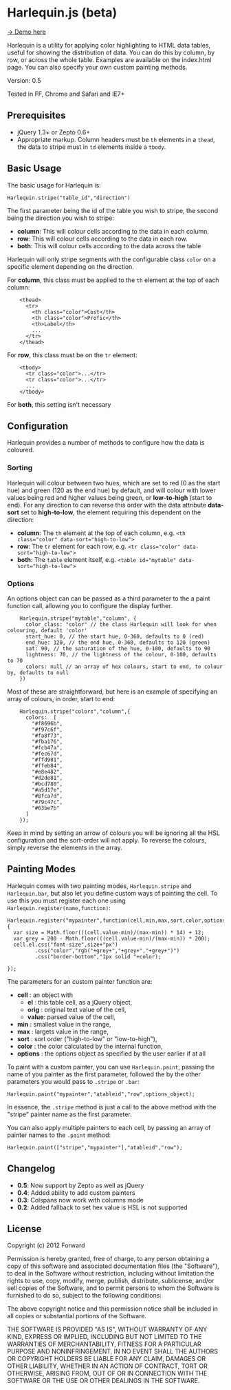 # Harlequin.js (beta)

[-> Demo here](http://forward.github.com/harlequin/)

Harlequin is a utility for applying color highlighting to HTML data tables, useful for showing the distribution of data. You can do this by column, by row, or across the whole table. Examples are available on the index.html page. You can also specify your own custom painting methods.

Version: 0.5

Tested in FF, Chrome and Safari and IE7+

## Prerequisites

* jQuery 1.3+ or Zepto 0.6+
* Appropriate markup. Column headers must be `th` elements in a `thead`, the data to stripe must in `td` elements inside a `tbody`.

## Basic Usage

The basic usage for Harlequin is:

    Harlequin.stripe("table_id","direction")

The first parameter being the id of the table you wish to stripe, the second being the direction you wish to stripe:

* __column__: This will colour cells according to the data in each column.
* __row__: This will colour cells according to the data in each row.
* __both__: This will colour cells according to the data across the table

Harlequin will only stripe segments with the configurable class `color` on a specific element depending on the direction.

For __column__, this class must be applied to the `th` element at the top of each column:

        <thead>
          <tr>
            <th class="color">Cost</th>
            <th class="color">Profic</th>
            <th>Label</th>
            ...
          </tr>
        </thead>

For __row__, this class must be on the `tr` element:

        <tbody>
          <tr class="color">...</tr>
          <tr class="color">...</tr>
          ...
        </tbody>

For __both__, this setting isn't necessary

## Configuration

Harlequin provides a number of methods to configure how the data is coloured.

### Sorting

Harlequin will colour between two hues, which are set to red (0 as the start hue) and green (120 as the end hue) by default, and will colour with lower values being red and higher values being green, or __low-to-high__ (start to end). For any direction to can reverse this order with the data attribute __data-sort__ set to __high-to-low__, the element requiring this dependent on the direction:

* __column__: The `th` element at the top of each column, e.g. `<th class="color" data-sort="high-to-low">`
* __row__: The `tr` element for each row, e.g. `<tr class="color" data-sort="high-to-low">`
* __both__: The `table` element itself, e.g. `<table id="mytable" data-sort="high-to-low">`

### Options

An options object can can be passed as a third parameter to the a paint function call, allowing you to configure the display further.

        Harlequin.stripe("mytable","column", {
          color_class: "color" // the class Harlequin will look for when colouring, default 'color'
          start_hue: 0, // the start hue, 0-360, defaults to 0 (red)
          end_hue: 120, // the end hue, 0-360, defaults to 120 (green)
          sat: 90, // the saturation of the hue, 0-100, defaults to 90
          lightness: 70, // the lightness of the colour, 0-100, defaults to 70
          colors: null // an array of hex colours, start to end, to colour by, defaults to null
        })

Most of these are straightforward, but here is an example of specifying an array of colours, in order, start to end:

        Harlequin.stripe("colors","column",{
          colors:  [
            "#f8696b",
            "#f97c6f",
            "#fa8f73",
            "#fba176",
            "#fcb47a",
            "#fec67d",
            "#ffd981",
            "#ffeb84",
            "#e8e482",
            "#d2de81",
            "#bcd780",
            "#a5d17e",
            "#8fca7d",
            "#79c47c",
            "#63be7b"
          ]
        });

Keep in mind by setting an arrow of colours you will be ignoring all the HSL configuration and the sort-order will not apply. To reverse the colours, simply reverse the elements in the array.

## Painting Modes

Harlequin comes with two painting modes, ``Harlequin.stripe`` and ``Harlequin.bar``, but also let you define custom ways of painting the cell. To use this you must register each one using ``Harlequin.register(name,function)``:

    Harlequin.register("mypainter",function(cell,min,max,sort,color,options){
      var size = Math.floor(((cell.value-min)/(max-min)) * 14) + 12;
      var grey = 200 - Math.floor(((cell.value-min)/(max-min)) * 200);
      cell.el.css("font-size",size+"px")
             .css("color","rgb("+grey+","+grey+","+grey+")")
             .css("border-bottom","1px solid "+color);

    });

The parameters for an custom painter function are:

* __cell__ : an object with
  * __el__ : this table cell, as a jQuery object,
  * __orig__ : original text value of the cell,
  * __value__: parsed value of the cell,
* __min__ : smallest value in the range,
* __max__ : largets value in the range,
* __sort__ : sort order ("high-to-low" or "low-to-high"),
* __color__ : the color calculated by the internal function,
* __options__ : the options object as specified by the user earlier if at all

To paint with a custom painter, you can use ``Harlequin.paint``, passing the name of you painter as the first parameter, followed the by the other parameters you would pass to ``.stripe`` or ``.bar``:

    Harlequin.paint("mypainter","atableid","row",options_object);

In essence, the ``.stripe`` method is just a call to the above method with the "stripe" painter name as the first parameter.

You can also apply multiple painters to each cell, by passing an array of painter names to the ``.paint`` method:

    Harlequin.paint(["stripe","mypainter"],"atableid","row");


## Changelog

* __0.5__: Now support by Zepto as well as jQuery
* __0.4__: Added ability to add custom painters
* __0.3__: Colspans now work with columns mode
* __0.2__: Added fallback to set hex value is HSL is not supported

## License

Copyright (c) 2012 Forward

Permission is hereby granted, free of charge, to any person obtaining a copy
of this software and associated documentation files (the "Software"), to deal
in the Software without restriction, including without limitation the rights
to use, copy, modify, merge, publish, distribute, sublicense, and/or sell
copies of the Software, and to permit persons to whom the Software is
furnished to do so, subject to the following conditions:

The above copyright notice and this permission notice shall be included in
all copies or substantial portions of the Software.

THE SOFTWARE IS PROVIDED "AS IS", WITHOUT WARRANTY OF ANY KIND, EXPRESS OR
IMPLIED, INCLUDING BUT NOT LIMITED TO THE WARRANTIES OF MERCHANTABILITY,
FITNESS FOR A PARTICULAR PURPOSE AND NONINFRINGEMENT. IN NO EVENT SHALL THE
AUTHORS OR COPYRIGHT HOLDERS BE LIABLE FOR ANY CLAIM, DAMAGES OR OTHER
LIABILITY, WHETHER IN AN ACTION OF CONTRACT, TORT OR OTHERWISE, ARISING FROM,
OUT OF OR IN CONNECTION WITH THE SOFTWARE OR THE USE OR OTHER DEALINGS IN
THE SOFTWARE.